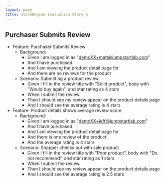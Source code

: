 ```yaml
---
layout: page
title: StoreEngine Evaluation Story 6
---
```


## Purchaser Submits Review

* Feature: Purchaser Submits Review
    * Background:
        * Given I am logged in as "demoXX+matt@jumpstartlab.com"
        * And I have purchased <product name>
        * And I am viewing the product detail page for <product name>
        * And there are no reviews for the product
    * Scenario: Submitting a product review
        * Given I fill in the review title with "Solid product", body with "Would buy again", and star rating as 4 stars
        * When I submit the review
        * Then I should see my review appear on the product details page
        * And I should see the average rating is 4 stars
* Feature: Product details shows average review score
    * Background:
        * Given I am logged in as "demoXX+jeff@jumpstartlab.com"
        * And I have purchased <product name>
        * And I am viewing the product detail page for <product name>
        * And there is one review of the product
        * And the average rating is 4 stars
    * Scenario: Shopper checks out with sale product
        * Given I fill in the review title with "Poor product", body with "Do not recommend", and star rating as 1 stars
        * When I submit the review
        * Then I should see my review appear on the product details page
        * And I should see the average rating is 2.5 stars

